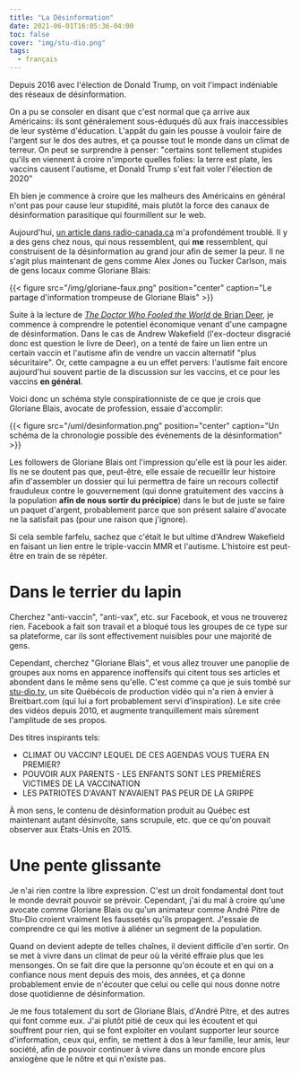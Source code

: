 ```yaml
---
title: "La Désinformation"
date: 2021-06-01T16:05:36-04:00
toc: false
cover: "img/stu-dio.png"
tags:
  - français
---
```


Depuis 2016 avec l'élection de Donald Trump, on voit l'impact indéniable des réseaux de désinformation.

On a pu se consoler en disant que c'est normal que ça arrive aux Américains: ils sont généralement
sous-éduqués dû aux frais inaccessibles de leur système d'éducation. L'appât du gain les pousse à vouloir
faire de l'argent sur le dos des autres, et ça pousse tout le monde dans un climat de terreur. On peut se
surprendre à penser: "certains sont tellement stupides qu'ils en viennent à croire n'importe quelles folies: la
terre est plate, les vaccins causent l'autisme, et Donald Trump s'est fait voler l'élection de 2020"

Eh bien je commence à croire que les malheurs des Américains en général n'ont pas pour cause leur stupidité,
mais plutôt la force des canaux de désinformation parasitique qui fourmillent sur le web.

Aujourd'hui, [un article dans
radio-canada.ca](https://ici.radio-canada.ca/nouvelle/1797717/vaccin-covid-deces-13-ans-estrie-faux) m'a
profondément troublé. Il y a des gens chez nous, qui nous ressemblent, qui **me** ressemblent, qui
construisent de la désinformation au grand jour afin de semer la peur. Il ne s'agit plus maintenant de gens
comme Alex Jones ou Tucker Carlson, mais de gens locaux comme Gloriane Blais:

{{< figure src="/img/gloriane-faux.png" position="center" caption="Le partage d'information trompeuse de Gloriane Blais" >}}

Suite à la lecture de [*The Doctor Who Fooled the World* de Brian
Deer](https://www.amazon.ca/Doctor-Who-Fooled-World-Deception/dp/1421438003), je commence à comprendre le
potentiel économique venant d'une campagne de désinformation. Dans le cas de Andrew Wakefield (l'ex-docteur
disgracié donc est question le livre de Deer), on a tenté de faire un lien entre un certain vaccin et
l'autisme afin de vendre un vaccin alternatif "plus sécuritaire". Or, cette campagne a eu un effet pervers:
l'autisme fait encore aujourd'hui souvent partie de la discussion sur les vaccins, et ce pour les vaccins **en général**.

Voici donc un schéma style conspirationniste de ce que je crois que Gloriane Blais, avocate de profession,
essaie d'accomplir:

{{< figure src="/uml/desinformation.png" position="center" caption="Un schéma de la chronologie possible des évènements de la désinformation" >}}

Les followers de Gloriane Blais ont l'impression qu'elle est là pour les aider. Ils ne se doutent pas que,
peut-être, elle essaie de recueillir leur histoire afin d'assembler un dossier qui lui permettra de
faire un recours collectif frauduleux contre le gouvernement (qui donne gratuitement des vaccins à la
population **afin de nous sortir du précipice**) dans le but de juste se faire un paquet d'argent,
probablement parce que son présent salaire d'avocate ne la satisfait pas (pour une raison que j'ignore).

Si cela semble farfelu, sachez que c'était le but ultime d'Andrew Wakefield en faisant un lien entre le
triple-vaccin MMR et l'autisme. L'histoire est peut-être en train de se répéter.

# Dans le terrier du lapin

Cherchez "anti-vaccin", "anti-vax", etc. sur Facebook, et vous ne trouverez rien. Facebook a fait son travail
et a bloqué tous les groupes de ce type sur sa plateforme, car ils sont effectivement nuisibles pour une
majorité de gens.

Cependant, cherchez "Gloriane Blais", et vous allez trouver une panoplie de groupes aux noms en apparence
inoffensifs qui citent tous ses articles et abondent dans le même sens qu'elle. C'est comme ça que je suis
tombé sur [stu-dio.tv](https://stu-dio.tv), un site Québécois de production vidéo qui n'a rien à envier à
Breitbart.com (qui lui a fort probablement servi d'inspiration). Le site crée des vidéos depuis 2010, et
augmente tranquillement mais sûrement l'amplitude de ses propos.

Des titres inspirants tels:

* CLIMAT OU VACCIN? LEQUEL DE CES AGENDAS VOUS TUERA EN PREMIER?
* POUVOIR AUX PARENTS - LES ENFANTS SONT LES PREMIÈRES VICTIMES DE LA VACCINATION
* LES PATRIOTES D'AVANT N'AVAIENT PAS PEUR DE LA GRIPPE

À mon sens, le contenu de désinformation produit au Québec est maintenant autant désinvolte, sans scrupule,
etc. que ce qu'on pouvait observer aux États-Unis en 2015.

# Une pente glissante

Je n'ai rien contre la libre expression. C'est un droit fondamental dont tout le monde devrait pouvoir se
prévoir. Cependant, j'ai du mal à croire qu'une avocate comme Gloriane Blais ou qu'un animateur comme André
Pitre de Stu-Dio croient vraiment les faussetés qu'ils propagent. J'essaie de comprendre ce qui les motive à
aliéner un segment de la population.

Quand on devient adepte de telles chaînes, il devient difficile d'en sortir. On se met à vivre dans un climat
de peur où la vérité effraie plus que les mensonges. On se fait dire que la personne qu'on écoute et en qui on
a confiance nous ment depuis des mois, des années, et ça donne probablement envie de n'écouter que celui ou
celle qui nous donne notre dose quotidienne de désinformation.

Je me fous totalement du sort de Gloriane Blais, d'André Pitre, et des autres qui font comme eux. J'ai plutôt
pitié de ceux qui les écoutent et qui souffrent pour rien, qui se font exploiter en voulant supporter leur
source d'information, ceux qui, enfin, se mettent à dos à leur famille, leur amis, leur société, afin de
pouvoir continuer à vivre dans un monde encore plus anxiogène que le nôtre et qui n'existe pas.
